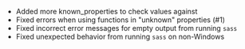 - Added more known_properties to check values against
- Fixed errors when using functions in "unknown" properties (#1)
- Fixed incorrect error messages for empty output from running `sass`
- Fixed unexpected behavior from running `sass` on non-Windows
